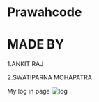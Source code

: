 # Prawahcode

#  MADE BY
1.ANKIT RAJ

2.SWATIPARNA MOHAPATRA

My log in page
![log](https://github.com/user-attachments/assets/faf7be3d-59de-4317-977c-c66514b1423a)
